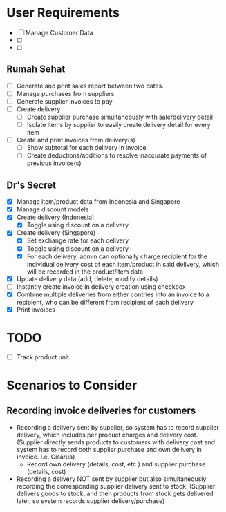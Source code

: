 # User Requirements

- [ ] Manage Customer Data
- [ ]
- [ ]

## Rumah Sehat

- [ ] Generate and print sales report between two dates.
- [ ] Manage purchases from suppliers
- [ ] Generate supplier invoices to pay
- [ ] Create delivery
  - [ ] Create supplier purchase simultaneously with sale/delivery detail
  - [ ] Isolate items by supplier to easily create delivery detail for every item
- [ ] Create and print invoices from delivery(s)
  - [ ] Show subtotal for each delivery in invoice
  - [ ] Create deductions/additions to resolve inaccurate payments of previous invoice(s)

## Dr's Secret

- [x] Manage item/product data from Indonesia and Singapore
- [x] Manage discount models
- [x] Create delivery (Indonesia)
  - [x] Toggle using discount on a delivery
- [x] Create delivery (Singapore)
  - [x] Set exchange rate for each delivery
  - [x] Toggle using discount on a delivery
  - [x] For each delivery, admin can optionally charge recipient for the individual delivery cost of each item/product in said delivery, which will be recorded in the product/item data
- [x] Update delivery data (add, delete, modify details)
- [ ] Instantly create invoice in delivery creation using checkbox
- [x] Combine multiple deliveries from either contries into an invoice to a recipient, who can be different from recipient of each delivery
- [x] Print invoices

# TODO

- [ ] Track product unit

# Scenarios to Consider

## Recording invoice deliveries for customers

- Recording a delivery sent by supplier, so system has to record supplier delivery, which includes per product charges and delivery cost. (Supplier directly sends products to customers with delivery cost and system has to record both supplier purchase and own delivery in invoice. I.e. Cisarua)
  - Record own delivery (details, cost, etc.) and supplier purchase (details, cost)
- Recording a delivery NOT sent by supplier but also simultaneously recording the corresponding supplier delivery sent to stock. (Supplier delivers goods to stock, and then products from stock gets delivered later, so system records supplier delivery/purchase)
